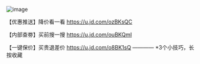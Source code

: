 
![image](https://github.com/user-attachments/assets/4231c900-b2a1-4e74-a6e5-98e4138b7bc1)

【优惠推送】降价看一看
https://u.jd.com/ozBKsQC

【内部查劵】买前搜一搜
https://u.jd.com/ouBKQmI

【一键保价】买贵退差价
https://u.jd.com/o8BK1sQ
————
*3个小技巧，长按收藏